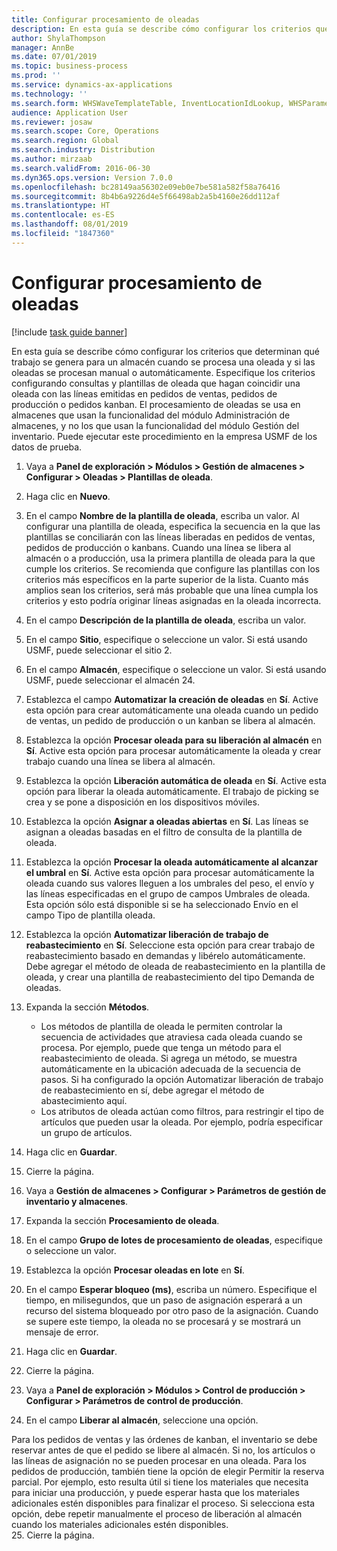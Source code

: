 ```yaml
---
title: Configurar procesamiento de oleadas
description: En esta guía se describe cómo configurar los criterios que determinan qué trabajo se genera para un almacén cuando se procesa una oleada y si las oleadas se procesan manual o automáticamente.
author: ShylaThompson
manager: AnnBe
ms.date: 07/01/2019
ms.topic: business-process
ms.prod: ''
ms.service: dynamics-ax-applications
ms.technology: ''
ms.search.form: WHSWaveTemplateTable, InventLocationIdLookup, WHSParameters, ProdParameters
audience: Application User
ms.reviewer: josaw
ms.search.scope: Core, Operations
ms.search.region: Global
ms.search.industry: Distribution
ms.author: mirzaab
ms.search.validFrom: 2016-06-30
ms.dyn365.ops.version: Version 7.0.0
ms.openlocfilehash: bc28149aa56302e09eb0e7be581a582f58a76416
ms.sourcegitcommit: 8b4b6a9226d4e5f66498ab2a5b4160e26dd112af
ms.translationtype: HT
ms.contentlocale: es-ES
ms.lasthandoff: 08/01/2019
ms.locfileid: "1847360"
---
```

# <a name="configure-wave-processing"></a>Configurar procesamiento de oleadas

[!include [task guide banner](../../includes/task-guide-banner.md)]

En esta guía se describe cómo configurar los criterios que determinan qué trabajo se genera para un almacén cuando se procesa una oleada y si las oleadas se procesan manual o automáticamente. Especifique los criterios configurando consultas y plantillas de oleada que hagan coincidir una oleada con las líneas emitidas en pedidos de ventas, pedidos de producción o pedidos kanban. El procesamiento de oleadas se usa en almacenes que usan la funcionalidad del módulo Administración de almacenes, y no los que usan la funcionalidad del módulo Gestión del inventario. Puede ejecutar este procedimiento en la empresa USMF de los datos de prueba.

1. Vaya a **Panel de exploración > Módulos > Gestión de almacenes > Configurar > Oleadas > Plantillas de oleada**.
2. Haga clic en **Nuevo**.
3. En el campo **Nombre de la plantilla de oleada**, escriba un valor. Al configurar una plantilla de oleada, especifica la secuencia en la que las plantillas se conciliarán con las líneas liberadas en pedidos de ventas, pedidos de producción o kanbans. Cuando una línea se libera al almacén o a producción, usa la primera plantilla de oleada para la que cumple los criterios. Se recomienda que configure las plantillas con los criterios más específicos en la parte superior de la lista. Cuanto más amplios sean los criterios, será más probable que una línea cumpla los criterios y esto podría originar líneas asignadas en la oleada incorrecta.  
4. En el campo **Descripción de la plantilla de oleada**, escriba un valor.
5. En el campo **Sitio**, especifique o seleccione un valor. Si está usando USMF, puede seleccionar el sitio 2.  
6. En el campo **Almacén**, especifique o seleccione un valor. Si está usando USMF, puede seleccionar el almacén 24.  
7. Establezca el campo **Automatizar la creación de oleadas** en **Sí**. Active esta opción para crear automáticamente una oleada cuando un pedido de ventas, un pedido de producción o un kanban se libera al almacén.  
8. Establezca la opción **Procesar oleada para su liberación al almacén** en **Sí**. Active esta opción para procesar automáticamente la oleada y crear trabajo cuando una línea se libera al almacén.  
9. Establezca la opción **Liberación automática de oleada** en **Sí**. Active esta opción para liberar la oleada automáticamente. El trabajo de picking se crea y se pone a disposición en los dispositivos móviles.  
10. Establezca la opción **Asignar a oleadas abiertas** en **Sí**. Las líneas se asignan a oleadas basadas en el filtro de consulta de la plantilla de oleada.  
11. Establezca la opción **Procesar la oleada automáticamente al alcanzar el umbral** en **Sí**. Active esta opción para procesar automáticamente la oleada cuando sus valores lleguen a los umbrales del peso, el envío y las líneas especificadas en el grupo de campos Umbrales de oleada. Esta opción sólo está disponible si se ha seleccionado Envío en el campo Tipo de plantilla oleada.  
12. Establezca la opción **Automatizar liberación de trabajo de reabastecimiento** en **Sí**. Seleccione esta opción para crear trabajo de reabastecimiento basado en demandas y libérelo automáticamente. Debe agregar el método de oleada de reabastecimiento en la plantilla de oleada, y crear una plantilla de reabastecimiento del tipo Demanda de oleadas.  
13. Expanda la sección **Métodos**.

    - Los métodos de plantilla de oleada le permiten controlar la secuencia de actividades que atraviesa cada oleada cuando se procesa. Por ejemplo, puede que tenga un método para el reabastecimiento de oleada. Si agrega un método, se muestra automáticamente en la ubicación adecuada de la secuencia de pasos. Si ha configurado la opción Automatizar liberación de trabajo de reabastecimiento en sí, debe agregar el método de abastecimiento aquí.  
    - Los atributos de oleada actúan como filtros, para restringir el tipo de artículos que pueden usar la oleada. Por ejemplo, podría especificar un grupo de artículos.  
14. Haga clic en **Guardar**.
15. Cierre la página.
16. Vaya a **Gestión de almacenes > Configurar > Parámetros de gestión de inventario y almacenes**.
17. Expanda la sección **Procesamiento de oleada**.
18. En el campo **Grupo de lotes de procesamiento de oleadas**, especifique o seleccione un valor.
19. Establezca la opción **Procesar oleadas en lote** en **Sí**.
20. En el campo **Esperar bloqueo (ms)**, escriba un número. Especifique el tiempo, en milisegundos, que un paso de asignación esperará a un recurso del sistema bloqueado por otro paso de la asignación. Cuando se supere este tiempo, la oleada no se procesará y se mostrará un mensaje de error.  
21. Haga clic en **Guardar**.
22. Cierre la página.
23. Vaya a **Panel de exploración > Módulos > Control de producción > Configurar > Parámetros de control de producción**.
24. En el campo **Liberar al almacén**, seleccione una opción.

Para los pedidos de ventas y las órdenes de kanban, el inventario se debe reservar antes de que el pedido se libere al almacén. Si no, los artículos o las líneas de asignación no se pueden procesar en una oleada. Para los pedidos de producción, también tiene la opción de elegir Permitir la reserva parcial. Por ejemplo, esto resulta útil si tiene los materiales que necesita para iniciar una producción, y puede esperar hasta que los materiales adicionales estén disponibles para finalizar el proceso. Si selecciona esta opción, debe repetir manualmente el proceso de liberación al almacén cuando los materiales adicionales estén disponibles.  
25. Cierre la página.

